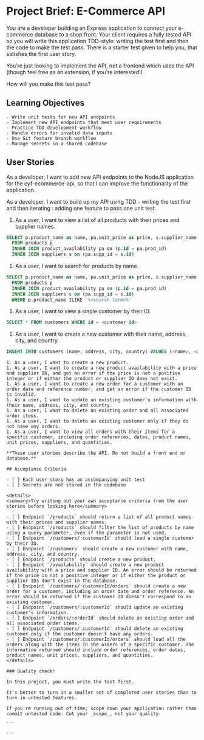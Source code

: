 # Project Brief: E-Commerce API

You are a developer building an Express application to connect your e-commerce database to a shop front. Your client requires a fully tested API so you will write this application TDD-style: writing the test first and then the code to make the test pass. There is a starter test given to help you, that satisfies the first user story.

You're just looking to implement the API, not a frontend which uses the API (though feel free as an extension, if you're interested!)

How will you make this test pass?

## Learning Objectives

```objectives
- Write unit tests for new API endpoints
- Implement new API endpoints that meet user requirements
- Practice TDD development workflow
- Handle errors for invalid data inputs
- Use Git feature branch workflow
- Manage secrets in a shared codebase
```

## User Stories

As a developer, I want to add new API endpoints to the NodeJS application for the cyf-ecommerce-api, so that I can improve the functionality of the application.

As a developer, I want to build up my API using TDD - writing the test first and then iterating : adding one feature to pass one unit test.

1. As a user, I want to view a list of all products with their prices and supplier names.

```sql
SELECT p.product_name as name, pa.unit_price as price, s.supplier_name as supplierName
  FROM products p
  INNER JOIN product_availability pa on (p.id = pa.prod_id)
  INNER JOIN suppliers s on (pa.supp_id = s.id)

```

1. As a user, I want to search for products by name.

```sql
SELECT p.product_name as name, pa.unit_price as price, s.supplier_name as supplierName
  FROM products p
  INNER JOIN product_availability pa on (p.id = pa.prod_id)
  INNER JOIN suppliers s on (pa.supp_id = s.id)
  WHERE p.product_name ILIKE '%<search term>%'
```

1. As a user, I want to view a single customer by their ID.

```sql
SELECT * FROM customers WHERE id = <customer id>
```

1. As a user, I want to create a new customer with their name, address, city, and country.

```sql
INSERT INTO customers (name, address, city, country) VALUES (<name>, <address>, <city>, <country>)
```

````
1. As a user, I want to create a new product.
1. As a user, I want to create a new product availability with a price and supplier ID, and get an error if the price is not a positive integer or if either the product or supplier ID does not exist.
1. As a user, I want to create a new order for a customer with an order date and reference number, and get an error if the customer ID is invalid.
1. As a user, I want to update an existing customer's information with their name, address, city, and country.
1. As a user, I want to delete an existing order and all associated order items.
1. As a user, I want to delete an existing customer only if they do not have any orders.
1. As a user, I want to view all orders with their items for a specific customer, including order references, dates, product names, unit prices, suppliers, and quantities.

**These user stories describe the API. Do not build a front end or database.**

## Acceptance Criteria

- [ ] Each user story has an accompanying unit test
- [ ] Secrets are not stored in the codebase

<details>
<summary>Try writing out your own acceptance criteria from the user stories before looking here</summary>

- [ ] Endpoint `/products` should return a list of all product names with their prices and supplier names.
- [ ] Endpoint `/products` should filter the list of products by name using a query parameter, even if the parameter is not used.
- [ ] Endpoint `/customers/:customerId` should load a single customer by their ID.
- [ ] Endpoint `/customers` should create a new customer with name, address, city, and country.
- [ ] Endpoint `/products` should create a new product.
- [ ] Endpoint `/availability` should create a new product availability with a price and supplier ID. An error should be returned if the price is not a positive integer or if either the product or supplier IDs don't exist in the database.
- [ ] Endpoint `/customers/:customerId/orders` should create a new order for a customer, including an order date and order reference. An error should be returned if the customer ID doesn't correspond to an existing customer.
- [ ] Endpoint `/customers/:customerId` should update an existing customer's information.
- [ ] Endpoint `/orders/:orderId` should delete an existing order and all associated order items.
- [ ] Endpoint `/customers/:customerId` should delete an existing customer only if the customer doesn't have any orders.
- [ ] Endpoint `/customers/:customerId/orders` should load all the orders along with the items in the orders of a specific customer. The information returned should include order references, order dates, product names, unit prices, suppliers, and quantities.
</details>

### Quality check!

In this project, you must write the test first.

It's better to turn in a smaller set of completed user stories than to turn in untested features.

If you're running out of time, scope down your application rather than commit untested code. Cut your _scope_, not your quality.

```

```
````
